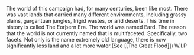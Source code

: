 The world of this campaign had, for many centuries, been like most. There was vast lands that carried many different environments, including grassy plains, gargantuan jungles, frigid wastes, or arid deserts. This time in history is called The Eorþern Era. The world was named Eard. The reason that the world is not currently named that is multifaceted. Specifically, two facets. Not only is the name extremely old language, there is now significantly less land and a lot more water.(See [[The Great Flood]])
W.I.P